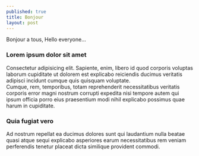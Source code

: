 ```yaml
---
published: true
title: Bonjour
layout: post
---
```

Bonjour a tous,
Hello everyone...

<h3>Lorem ipsum dolor sit amet</h3><div>Consectetur adipisicing elit. Sapiente, enim, libero id quod corporis voluptas laborum cupiditate ut dolorem est explicabo reiciendis ducimus veritatis adipisci incidunt cumque quis quisquam voluptate.</div>
<div>Cumque, rem, temporibus, totam reprehenderit necessitatibus veritatis corporis error magni nostrum corrupti expedita nisi tempore autem qui ipsum officia porro eius praesentium modi nihil explicabo possimus quae harum in cupiditate.</div>
<h3>Quia fugiat vero</h3><div>Ad nostrum repellat ea ducimus dolores sunt qui laudantium nulla beatae quasi atque sequi explicabo asperiores earum necessitatibus rem veniam perferendis tenetur placeat dicta similique provident commodi.</div>
